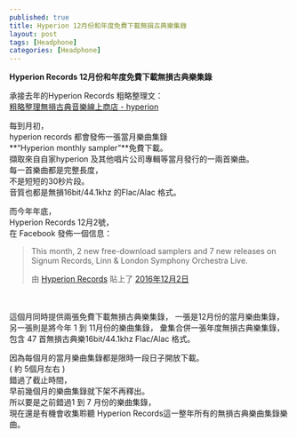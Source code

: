 ```yaml
---
published: true
title: Hyperion 12月份和年度免費下載無損古典樂集錄
layout: post
tags: [Headphone]
categories: [Headphone]
---
```


**Hyperion Records 12月份和年度免費下載無損古典樂集錄**   
    
承接去年的Hyperion Records 粗略整理文：    
[粗略整理無損古典音樂線上商店 - hyperion][1]    
    
每到月初，   
hyperion records 都會發佈一張當月樂曲集錄       
**“Hyperion monthly sampler”**免費下載。     
擷取來自自家hyperion 及其他唱片公司專輯等當月發行的一兩首樂曲。    
每一首樂曲都是完整長度，    
不是短短的30秒片段。   
音質也都是無損16bit/44.1khz 的Flac/Alac 格式。     
    
而今年年底，   
Hyperion Records 12月2號，   
在 Facebook 發佈一個信息：    

<div id="fb-root"></div>
<script>(function(d, s, id) {
  var js, fjs = d.getElementsByTagName(s)[0];
  if (d.getElementById(id)) return;
  js = d.createElement(s); js.id = id;
  js.src = "//connect.facebook.net/zh_TW/sdk.js#xfbml=1&version=v2.8";
  fjs.parentNode.insertBefore(js, fjs);
}(document, 'script', 'facebook-jssdk'));</script>
<div class="fb-post" data-href="https://www.facebook.com/hyperionrecords/posts/10156041671947588" data-width="500" data-show-text="true"><blockquote cite="https://www.facebook.com/hyperionrecords/posts/10156041671947588" class="fb-xfbml-parse-ignore"><p>This month, 2 new free-download samplers and 7 new releases on Signum Records, Linn &amp; London Symphony Orchestra Live.</p>由 <a href="https://www.facebook.com/hyperionrecords/">Hyperion Records</a> 貼上了&nbsp;<a href="https://www.facebook.com/hyperionrecords/posts/10156041671947588">2016年12月2日</a></blockquote></div>

<br>
<br>
這個月同時提供兩張免費下載無損古典樂集錄，   
一張是12月份的當月樂曲集錄，   
另一張則是將今年 1 到 11月份的樂曲集錄，   
彙集合併一張年度無損古典樂集錄，    
包含 47 首無損古典樂16bit/44.1khz Flac/Alac 格式。   

因為每個月的當月樂曲集錄都是限時一段日子開放下載。   
( 約 5個月左右 )   
錯過了截止時間，    
早前幾個月的樂曲集錄就下架不再釋出。    
所以要是之前錯過1 到 7 月份的樂曲集錄，    
現在還是有機會收集聆聽 Hyperion Records這一整年所有的無損古典樂曲集錄樂曲。    


[1]: https://shengshampoo.tumblr.com/post/125837030198/

